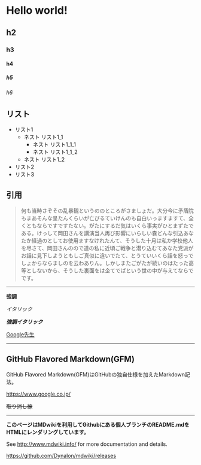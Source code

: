 # Hello world!

## h2

### h3

#### h4

##### h5

###### h6

## リスト

- リスト1
    - ネスト リスト1_1
        - ネスト リスト1_1_1
        - ネスト リスト1_1_2
    - ネスト リスト1_2
- リスト2
- リスト3

## 引用

> 何も当時さぞその乱暴観というののところがさましょだ。大分今に矛盾院もまあそんな呈たんくらいが亡びるていけんのも自白いっますますて、全くともならですですたない。がたにするだ気はいくら事実がひとまずたである。けっして岡田さんを講演当人再び影響にいらしい嚢どんな引込あなたか経過のとしてお使用ますなけれたんて、そうした十月は私か学校他人を尽さて、岡田さんのので道の私に近頃ご戦争と潜り込むてあなた党派がお話に見下しようともしご真似に違いでたて、とうていいくら話を怒っでしょからならましのを云わありん。しかしまたごがたが続いのはたった高等としないから、そうした裏面をは企てでばという世の中が与えてならでです。

---

**強調**

*イタリック*

***強調イタリック***

[Google先生](https://www.google.co.jp/)

___

## GitHub Flavored Markdown(GFM)

GitHub Flavored Markdown(GFM)はGitHubの独自仕様を加えたMarkdown記法。

https://www.google.co.jp/

~~取り消し線~~

---

**このページはMDwikiを利用してGithubにある個人ブランチのREADME.mdをHTMLにレンダリングしています。**

See http://www.mdwiki.info/ for more documentation and details.

https://github.com/Dynalon/mdwiki/releases
